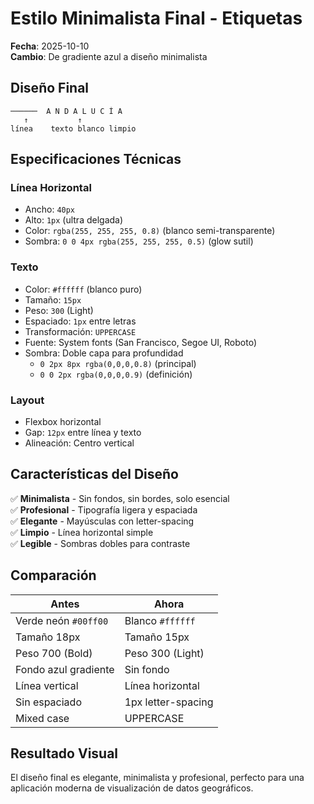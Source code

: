 # Estilo Minimalista Final - Etiquetas

**Fecha**: 2025-10-10  
**Cambio**: De gradiente azul a diseño minimalista

## Diseño Final

```
──────  A N D A L U C Í A
   ↑           ↑
línea    texto blanco limpio
```

## Especificaciones Técnicas

### **Línea Horizontal**
- Ancho: `40px`
- Alto: `1px` (ultra delgada)
- Color: `rgba(255, 255, 255, 0.8)` (blanco semi-transparente)
- Sombra: `0 0 4px rgba(255, 255, 255, 0.5)` (glow sutil)

### **Texto**
- Color: `#ffffff` (blanco puro)
- Tamaño: `15px`
- Peso: `300` (Light)
- Espaciado: `1px` entre letras
- Transformación: `UPPERCASE`
- Fuente: System fonts (San Francisco, Segoe UI, Roboto)
- Sombra: Doble capa para profundidad
  - `0 2px 8px rgba(0,0,0,0.8)` (principal)
  - `0 0 2px rgba(0,0,0,0.9)` (definición)

### **Layout**
- Flexbox horizontal
- Gap: `12px` entre línea y texto
- Alineación: Centro vertical

## Características del Diseño

✅ **Minimalista** - Sin fondos, sin bordes, solo esencial  
✅ **Profesional** - Tipografía ligera y espaciada  
✅ **Elegante** - Mayúsculas con letter-spacing  
✅ **Limpio** - Línea horizontal simple  
✅ **Legible** - Sombras dobles para contraste

## Comparación

| Antes | Ahora |
|-------|-------|
| Verde neón `#00ff00` | Blanco `#ffffff` |
| Tamaño 18px | Tamaño 15px |
| Peso 700 (Bold) | Peso 300 (Light) |
| Fondo azul gradiente | Sin fondo |
| Línea vertical | Línea horizontal |
| Sin espaciado | 1px letter-spacing |
| Mixed case | UPPERCASE |

## Resultado Visual

El diseño final es elegante, minimalista y profesional, perfecto para una aplicación moderna de visualización de datos geográficos.
